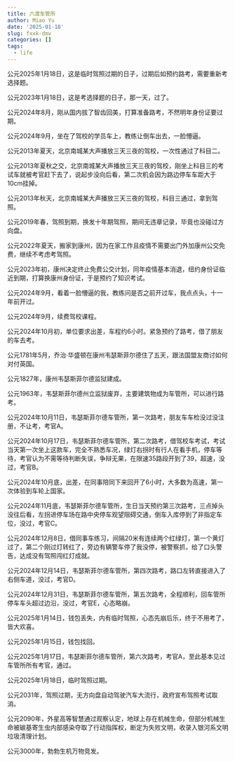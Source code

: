 ```yaml
---
title: 六渡车管所
author: Miao Yu
date: '2025-01-18'
slug: fxxk-dmv
categories: []
tags:
  - life
---
```

公元2025年1月18日，这是临时驾照过期的日子，过期后如预约路考，需要重新考选择题。

公元2023年1月18日，这是考选择题的日子，那一天，过了。

公元2024年8月，刚从国内拔了智齿回美，打算准备路考，不然明年身份证要过期。

公元2024年9月，坐在了驾校的学员车上，教练让倒车出去，一脸懵逼。

公元2013年夏天，北京南城某大声播放三天三夜的驾校，一次性通过了科目二。

公元2013年夏秋之交，北京南城某大声播放三天三夜的驾校，刚坐上科目三的考试车就被考官赶下去了，说起步没向后看，第二次机会因为路边停车车距大于10cm挂掉。

公元2013年秋天，北京南城某大声播放三天三夜的驾校，科目三通过，拿到驾照。

公元2019年春，驾照到期，换发十年期驾照，期间无违章记录，毕竟也没碰过方向盘。

公元2022年夏天，搬家到康州，因为在家工作且疫情不需要出门外加康州公交免费，继续不考虑考驾照。

公元2023年初，康州决定终止免费公交计划，同年疫情基本消退，纽约身份证临近到期，打算换康州身份证，于是预约了知识考试。

公元2024年9月，看着一脸懵逼的我，教练问是否之前开过车，我点点头，十一年前开过。

公元2024年9月，续费驾校课程。

公元2024年10月初，单位要求出差，车程约6小时。紧急预约了路考，借了朋友的车去考。

公元1781年5月，乔治·华盛顿在康州韦瑟斯菲尔德住了五天，跟法国盟友商讨如何对付英国。

公元1827年，康州韦瑟斯菲尔德监狱建成。

公元1963年，韦瑟斯菲尔德州立监狱废弃，主要建筑物成为车管所，可以进行路考。

公元2024年10月11日，韦瑟斯菲尔德车管所，第一次路考，朋友车车检没过没注册，不让考，考官A。

公元2024年10月17日，韦瑟斯菲尔德车管所，第二次路考，借驾校车考试，考试当天第一次坐上这款车，完全不熟悉车况，绿灯右拐时有行人在看手机，停车等待，考官认为不需等待判断失误，争辩无果，在限速35路段开到了39，超速，没过，考官B。

公元2024年10月底，出差，在同事陪同下来回开了6小时，大多数为高速，第一次体验到车轮上国家。

公元2024年11月底，韦瑟斯菲尔德车管所，生日当天预约第三次路考，三点掉头没往后看，左拐进停车场在路中央停车观望阻碍交通，倒车入库停到了非指定车位，没过，考官C。

公元2024年12月8日，借同事车练习，间隔20米有连续两个红绿灯，第一个黄灯过了，第二个刚过灯转红了，旁边有辆警车停了我没停，被警察抓，给了口头警告，达成没有驾照闯红灯成就。

公元2024年12月14日，韦瑟斯菲尔德车管所，第四次路考，路口左转直接进入了右侧车道，没过，考官D。

公元2024年12月31日，韦瑟斯菲尔德车管所，第五次路考，全程顺利，回车管所停车车头超过边沿，没过，考官E，心态略崩。

公元2025年1月14日，钱包丢失，内有临时驾照，心态先崩后乐，终于不用考了，皆大欢喜。

公元2025年1月15日，钱包找回。

公元2025年1月17日，韦瑟斯菲尔德车管所，第六次路考，考官A，至此基本见过车管所所有考官，通过。

公元2025年1月18日，临时驾照过期。

公元2031年，驾照过期，无方向盘自动驾驶汽车大流行，政府宣布驾照考试取消。

公元2090年，外星高等智慧通过观察认定，地球上存在机械生命，但部分机械生命被碳基寄生虫内部感染夺取了行动指挥权，断定为失败文明，收录入银河系文明垃圾清理计划。

公元3000年，勃勃生机万物竞发。
